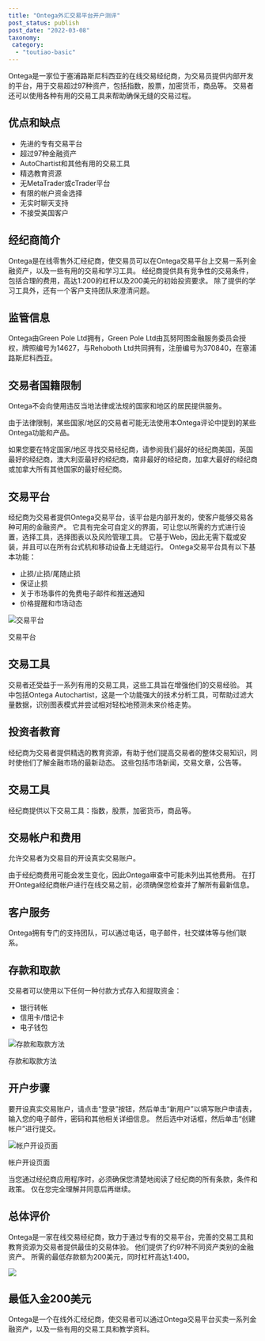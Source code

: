 ```yaml
---
title: "Ontega外汇交易平台开户测评"
post_status: publish
post_date: "2022-03-08"
taxonomy:
 category: 
  - "toutiao-basic"
---
```


Ontega是一家位于塞浦路斯尼科西亚的在线交易经纪商，为交易员提供内部开发的平台，用于交易超过97种资产，包括指数，股票，加密货币，商品等。 交易者还可以使用各种有用的交易工具来帮助确保无缝的交易过程。

## 优点和缺点
- 先进的专有交易平台
- 超过97种金融资产
- AutoChartist和其他有用的交易工具
- 精选教育资源
- 无MetaTrader或cTrader平台
- 有限的帐户资金选择
- 无实时聊天支持
- 不接受美国客户


## 经纪商简介

Ontega是在线零售外汇经纪商，使交易员可以在Ontega交易平台上交易一系列金融资产，以及一些有用的交易和学习工具。 经纪商提供具有竞争性的交易条件，包括合理的费用，高达1:200的杠杆以及200美元的初始投资要求。 除了提供的学习工具外，还有一个客户支持团队来澄清问题。

## 监管信息

Ontega由Green Pole Ltd拥有，Green Pole Ltd由瓦努阿图金融服务委员会授权，牌照编号为14627，与Rehoboth Ltd共同拥有，注册编号为370840，在塞浦路斯尼科西亚。

## 交易者国籍限制

Ontega不会向使用违反当地法律或法规的国家和地区的居民提供服务。

由于法律限制，某些国家/地区的交易者可能无法使用本Ontega评论中提到的某些Ontega功能和产品。

如果您要在特定国家/地区寻找交易经纪商，请参阅我们最好的经纪商美国，英国最好的经纪商，澳大利亚最好的经纪商，南非最好的经纪商，加拿大最好的经纪商或加拿大所有其他国家的最好经纪商。

## 交易平台

经纪商为交易者提供Ontega交易平台，该平台是内部开发的，使客户能够交易各种可用的金融资产。 它具有完全可自定义的界面，可让您以所需的方式进行设置，选择工具，选择图表以及风险管理工具。 它基于Web，因此无需下载或安装，并且可以在所有台式机和移动设备上无缝运行。 Ontega交易平台具有以下基本功能：
- 止损/止损/尾随止损
- 保证止损
- 关于市场事件的免费电子邮件和推送通知
- 价格提醒和市场动态

![交易平台](https://cdn.fendou.la/funstoutiao/2020/11/Ontega-Review-Trading-Platform-899x1024.jpg "交易平台")

交易平台

## 交易工具

交易者还受益于一系列有用的交易工具，这些工具旨在增强他们的交易经验。 其中包括Ontega Autochartist，这是一个功能强大的技术分析工具，可帮助过滤大量数据，识别图表模式并尝试相对轻松地预测未来价格走势。

## 投资者教育

经纪商为交易者提供精选的教育资源，有助于他们提高交易者的整体交易知识，同时使他们了解金融市场的最新动态。 这些包括市场新闻，交易文章，公告等。

## 交易工具

经纪商提供以下交易工具：指数，股票，加密货币，商品等。

## 交易帐户和费用

允许交易者为交易目的开设真实交易账户。

由于经纪商费用可能会发生变化，因此Ontega审查中可能未列出其他费用。 在打开Ontega经纪商帐户进行在线交易之前，必须确保您检查并了解所有最新信息。

## 客户服务

Ontega拥有专门的支持团队，可以通过电话，电子邮件，社交媒体等与他们联系。

## 存款和取款

交易者可以使用以下任何一种付款方式存入和提取资金：
- 银行转帐
- 信用卡/借记卡
- 电子钱包

![存款和取款方法](https://cdn.fendou.la/funstoutiao/2020/11/Ontega-Review-Deposit-and-Withdrawal-Methods.jpg "存款和取款方法")

存款和取款方法

## 开户步骤

要开设真实交易账户，请点击“登录”按钮，然后单击“新用户”以填写账户申请表，输入您的电子邮件，密码和其他相关详细信息。 然后选中对话框，然后单击“创建帐户”进行提交。

![帐户开设页面](https://cdn.fendou.la/funstoutiao/2020/11/Ontega-Review-Account-Opening-Page-.jpg "帐户开设页面")

帐户开设页面

当您通过经纪商应用程序时，必须确保您清楚地阅读了经纪商的所有条款，条件和政策。 仅在您完全理解并同意后再继续。

## 总体评价

Ontega是一家在线交易经纪商，致力于通过专有的交易平台，完善的交易工具和教育资源为交易者提供最佳的交易体验。 他们提供了约97种不同资产类别的金融资产。 所需的最低存款额为200美元，同时杠杆高达1:400。

![](https://cdn.fendou.la/funstoutiao/2020/11/Ontega-Logo.png)

## 最低入金200美元

Ontega是一个在线外汇经纪商，使交易者可以通过Ontega交易平台买卖一系列金融资产，以及一些有用的交易工具和教学资料。
